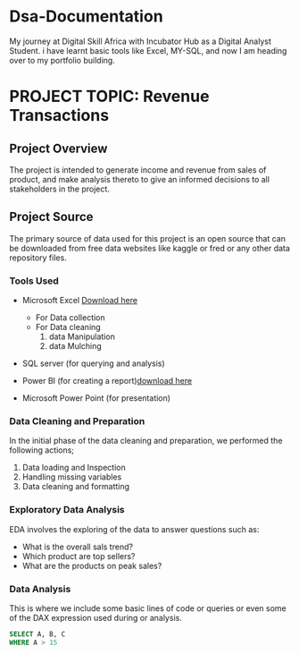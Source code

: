 # Dsa-Documentation
My journey at Digital Skill Africa with Incubator Hub as a Digital Analyst Student.
i have learnt basic tools like Excel, MY-SQL, and now I am heading over to my portfolio building.

# PROJECT TOPIC: Revenue Transactions

## Project Overview
The project is intended to generate income and revenue from sales of product, 
and make analysis thereto to give an informed decisions to all stakeholders in the project. 

## Project Source
The primary source of data used for this project is an open source that can be downloaded 
from free data websites like kaggle or fred or any other data repository files.

### Tools Used
- Microsoft Excel [Download here](https://Microsoft.com)
  - For Data collection
  - For Data cleaning
    1. data Manipulation
    2. data Mulching
       
- SQL server (for querying and analysis)
- Power BI (for creating a report)[download here](https://www.microsoft.com/en-us/download/details.aspx?id=58494)
- Microsoft Power Point (for presentation)

### Data Cleaning and Preparation
In the initial phase of the data cleaning and preparation, we performed the following actions;
1. Data loading and Inspection
2. Handling missing variables
3. Data cleaning and formatting

### Exploratory Data Analysis
EDA involves the exploring of the data to answer questions such as:
- What is the overall sals trend?
- Which product are top sellers?
- What are the products on peak sales?

### Data Analysis
This is where we include some basic lines of code or queries or even some of the DAX expression used during or analysis.

``` SQL 
SELECT A, B, C
WHERE A > 15

```
